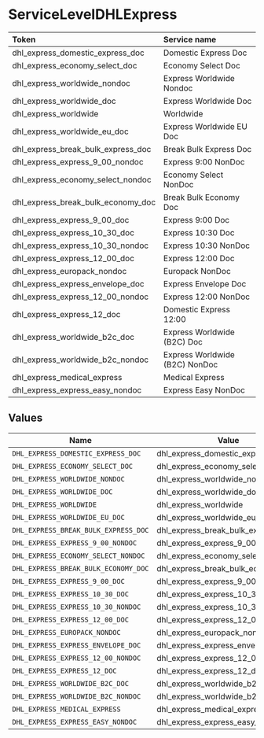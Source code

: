 # ServiceLevelDHLExpress

|Token | Service name|
|:---|:---|
| dhl_express_domestic_express_doc | Domestic Express Doc|
| dhl_express_economy_select_doc | Economy Select Doc|
| dhl_express_worldwide_nondoc | Express Worldwide Nondoc|
| dhl_express_worldwide_doc | Express Worldwide Doc|
| dhl_express_worldwide | Worldwide|
| dhl_express_worldwide_eu_doc | Express Worldwide EU Doc|
| dhl_express_break_bulk_express_doc | Break Bulk Express Doc|
| dhl_express_express_9_00_nondoc | Express 9:00 NonDoc|
| dhl_express_economy_select_nondoc | Economy Select NonDoc|
| dhl_express_break_bulk_economy_doc | Break Bulk Economy Doc|
| dhl_express_express_9_00_doc | Express 9:00 Doc|
| dhl_express_express_10_30_doc | Express 10:30 Doc|
| dhl_express_express_10_30_nondoc | Express 10:30 NonDoc|
| dhl_express_express_12_00_doc | Express 12:00 Doc|
| dhl_express_europack_nondoc | Europack NonDoc|
| dhl_express_express_envelope_doc | Express Envelope Doc|
| dhl_express_express_12_00_nondoc | Express 12:00 NonDoc|
| dhl_express_express_12_doc | Domestic Express 12:00|
| dhl_express_worldwide_b2c_doc | Express Worldwide (B2C) Doc|
| dhl_express_worldwide_b2c_nondoc | Express Worldwide (B2C) NonDoc|
| dhl_express_medical_express | Medical Express|
| dhl_express_express_easy_nondoc | Express Easy NonDoc|



## Values

| Name                                 | Value                                |
| ------------------------------------ | ------------------------------------ |
| `DHL_EXPRESS_DOMESTIC_EXPRESS_DOC`   | dhl_express_domestic_express_doc     |
| `DHL_EXPRESS_ECONOMY_SELECT_DOC`     | dhl_express_economy_select_doc       |
| `DHL_EXPRESS_WORLDWIDE_NONDOC`       | dhl_express_worldwide_nondoc         |
| `DHL_EXPRESS_WORLDWIDE_DOC`          | dhl_express_worldwide_doc            |
| `DHL_EXPRESS_WORLDWIDE`              | dhl_express_worldwide                |
| `DHL_EXPRESS_WORLDWIDE_EU_DOC`       | dhl_express_worldwide_eu_doc         |
| `DHL_EXPRESS_BREAK_BULK_EXPRESS_DOC` | dhl_express_break_bulk_express_doc   |
| `DHL_EXPRESS_EXPRESS_9_00_NONDOC`    | dhl_express_express_9_00_nondoc      |
| `DHL_EXPRESS_ECONOMY_SELECT_NONDOC`  | dhl_express_economy_select_nondoc    |
| `DHL_EXPRESS_BREAK_BULK_ECONOMY_DOC` | dhl_express_break_bulk_economy_doc   |
| `DHL_EXPRESS_EXPRESS_9_00_DOC`       | dhl_express_express_9_00_doc         |
| `DHL_EXPRESS_EXPRESS_10_30_DOC`      | dhl_express_express_10_30_doc        |
| `DHL_EXPRESS_EXPRESS_10_30_NONDOC`   | dhl_express_express_10_30_nondoc     |
| `DHL_EXPRESS_EXPRESS_12_00_DOC`      | dhl_express_express_12_00_doc        |
| `DHL_EXPRESS_EUROPACK_NONDOC`        | dhl_express_europack_nondoc          |
| `DHL_EXPRESS_EXPRESS_ENVELOPE_DOC`   | dhl_express_express_envelope_doc     |
| `DHL_EXPRESS_EXPRESS_12_00_NONDOC`   | dhl_express_express_12_00_nondoc     |
| `DHL_EXPRESS_EXPRESS_12_DOC`         | dhl_express_express_12_doc           |
| `DHL_EXPRESS_WORLDWIDE_B2C_DOC`      | dhl_express_worldwide_b2c_doc        |
| `DHL_EXPRESS_WORLDWIDE_B2C_NONDOC`   | dhl_express_worldwide_b2c_nondoc     |
| `DHL_EXPRESS_MEDICAL_EXPRESS`        | dhl_express_medical_express          |
| `DHL_EXPRESS_EXPRESS_EASY_NONDOC`    | dhl_express_express_easy_nondoc      |
